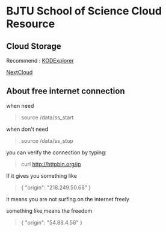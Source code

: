  

# BJTU School of Science Cloud Resource

 

## Cloud Storage



Recommend : [KODExplorer](/KODExplorer/)  

[NextCloud](/nextcloud/index.php/login)

## About  free internet connection 

when need

>  source /data/ss_start

when don't need

> source /data/ss_stop

you can verify the connection by typing:

> curl http://httpbin.org/ip

If it gives you something like

> {
>   "origin": "218.249.50.68"
> }

it means you are not surfing on the internet  freely

something like,means the freedom

>  {
>   "origin": "54.88.4.56"
> }



